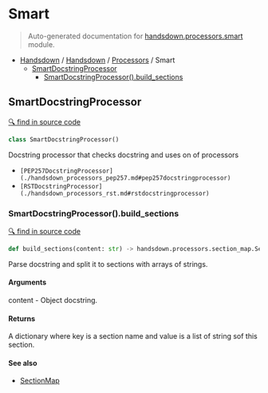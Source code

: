 # Smart

> Auto-generated documentation for [handsdown.processors.smart](../handsdown/processors/smart.py) module.

- [Handsdown](./README.md#handsdown) / [Handsdown](./handsdown_index.md#handsdown) / [Processors](./handsdown_processors_index.md#processors) / Smart
  - [SmartDocstringProcessor](#smartdocstringprocessor)
    - [SmartDocstringProcessor().build\_sections](#smartdocstringprocessorbuild_sections)

## SmartDocstringProcessor

[🔍 find in source code](../handsdown/processors/smart.py#L9)

```python
class SmartDocstringProcessor()
```

Docstring processor that checks docstring and uses on of processors

- `[PEP257DocstringProcessor](./handsdown_processors_pep257.md#pep257docstringprocessor)`
- `[RSTDocstringProcessor](./handsdown_processors_rst.md#rstdocstringprocessor)`

### SmartDocstringProcessor().build\_sections

[🔍 find in source code](../handsdown/processors/smart.py#L25)

```python
def build_sections(content: str) -> handsdown.processors.section_map.SectionMap
```

Parse docstring and split it to sections with arrays of strings.

#### Arguments

content - Object docstring.

#### Returns

A dictionary where key is a section name and value is a list of string sof this
section.

#### See also

- [SectionMap](./handsdown_processors_section_map.md#sectionmap)
